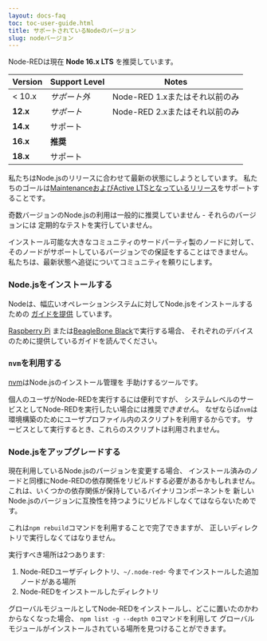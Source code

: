 ```yaml
---
layout: docs-faq
toc: toc-user-guide.html
title: サポートされているNodeのバージョン
slug: nodeバージョン
---
```


Node-REDは現在 **Node 16.x LTS** を推奨しています。

Version    | Support Level   | Notes
-----------|-----------------|------
 < 10.x    | *サポート外*   | Node-RED 1.xまたはそれ以前のみ
 **12.x**  | *サポート*     | Node-RED 2.xまたはそれ以前のみ
 **14.x**  | サポート       |  
 **16.x**  | **推奨** |  
 **18.x**  | サポート       |  

私たちはNode.jsのリリースに合わせて最新の状態にしようとしています。
私たちのゴールは[MaintenanceおよびActive LTSとなっているリリース](https://nodejs.org/en/about/releases/)をサポートすることです。

奇数バージョンのNode.jsの利用は一般的に推奨していません - それらのバージョンには
定期的なテストを実行していません。

インストール可能な大きなコミュニティのサードパーティ製のノードに対して、
そのノードがサポートしているバージョンでの保証をすることはできません。
私たちは、最新状態へ追従についてコミュニティを頼りにします。

### Node.jsをインストールする

Nodeは、幅広いオペレーションシステムに対してNode.jsをインストールするための
[ガイドを提供](https://nodejs.org/en/download/package-manager/) しています。

[Raspberry Pi](../hardware/raspberrypi)
または[BeagleBone Black](../hardware/beagleboneblack)で実行する場合、
それぞれのデバイスのために提供しているガイドを読んでください。

### `nvm`を利用する

[nvm](https://github.com/nvm-sh/nvm/blob/master/README.md)はNode.jsのインストール管理を
手助けするツールです。

個人のユーザがNode-REDを実行するには便利ですが、
システムレベルのサービスとしてNode-REDを実行したい場合には推奨*できません*。
なぜならば`nvm`は環境構築のためにユーザプロファイル内のスクリプトを利用するからです。
サービスとして実行するとき、これらのスクリプトは利用されません。

### Node.jsをアップグレードする

現在利用しているNode.jsのバージョンを変更する場合、
インストール済みのノードと同様にNode-REDの依存関係をリビルドする必要があるかもしれません。
これは、いくつかの依存関係が保持しているバイナリコンポーネントを
新しいNode.jsのバージョンに互換性を持つようにリビルドしなくてはならないためです。

これは`npm rebuild`コマンドを利用することで完了できますが、
正しいディレクトリで実行しなくてはなりません。

実行すべき場所は2つあります:

1. Node-REDユーザディレクトリ、`~/.node-red`-
   今までインストールした追加ノードがある場所
2. Node-REDをインストールしたディレクトリ

グローバルモジュールとしてNode-REDをインストールし、どこに置いたのかわからなくなった場合、
`npm list -g --depth 0`コマンドを利用して
グローバルモジュールがインストールされている場所を見つけることができます。
